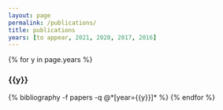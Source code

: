 ```yaml
---
layout: page
permalink: /publications/
title: publications
years: [to appear, 2021, 2020, 2017, 2016]
---
```

{% for y in page.years %}
  <h3 class="year">{{y}}</h3>
  {% bibliography -f papers -q @*[year={{y}}]* %}
{% endfor %}